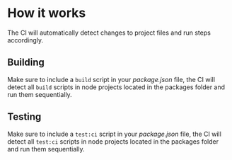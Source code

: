 # How it works
The CI will automatically detect changes to project files and run steps accordingly.

## Building
Make sure to include a `build` script in your _package.json_ file, the CI will detect all `build` scripts in node projects located in the packages folder and run them sequentially.

## Testing
Make sure to include a `test:ci` script in your _package.json_ file, the CI will detect all `test:ci` scripts in node projects located in the packages folder and run them sequentially.
